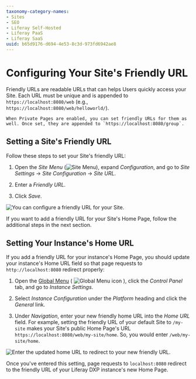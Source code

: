 ```yaml
---
taxonomy-category-names:
- Sites
- SEO
- Liferay Self-Hosted
- Liferay PaaS
- Liferay SaaS
uuid: b65d9176-d694-4e53-8c3d-973fd6942ae8
---
```

# Configuring Your Site's Friendly URL

Friendly URLs are readable URLs that can helps Users quickly access your Site. Each URL must be unique and is appended to `https://localhost:8080/web` (e.g., `https://localhost:8080/web/helloworld/`).

```{note}
When Private Pages are enabled, you can set friendly URLs for them as well. Once set, they are appended to `https://localhost:8080/group`.
```

## Setting a Site's Friendly URL

Follow these steps to set your Site's friendly URL:

1. Open the *Site Menu* (![Site Menu](../../../images/icon-product-menu.png)), expand *Configuration*, and go to *Site Settings* &rarr; *Site Configuration* &rarr; *Site URL*.

1. Enter a *Friendly URL*.

1. Click *Save*.

![You can configure a friendly URL for your Site.](./configuring-your-sites-friendly-url/images/01.png)

If you want to add a friendly URL for your Site's Home Page, follow the additional steps in the next section.

## Setting Your Instance's Home URL

If you add a friendly URL for your instance's Home Page, you should update your instance's Home URL field so that page requests to `http://localhost:8080` redirect properly: <!-- What is a Home URL? Do I HAVE to do this? What does it impact? -->

1. Open the [Global Menu](../../../getting-started/navigating-dxp.md) ( ![Global Menu icon](../../../images/icon-applications-menu.png) ), click the *Control Panel* tab, and go to *Instance Settings*.

1. Select *Instance Configuration* under the *Platform* heading and click the *General* link.

1. Under *Navigation*, enter your new friendly home URL into the *Home URL* field. For example, setting the friendly URL of your default Site to `/my-site` makes your Site's public Home Page's URL `https://localhost:8080/web/my-site/home`. So, you would enter `/web/my-site/home`.

![Enter the updated home URL to redirect to your new friendly URL.](./configuring-your-sites-friendly-url/images/02.png)

Once you've entered this setting, page requests to `localhost:8080` redirect to the friendly URL of your Liferay DXP instance's new Home Page.
